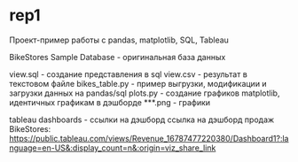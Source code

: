 # rep1

Проект-пример работы с pandas, matplotlib, SQL, Tableau

BikeStores Sample Database - оригинальная база данных

view.sql - создание представления в sql
view.csv - результат в текстовом файле
bikes_table.py -  пример выгрузки, модификации и загрузки данных на pandas/sql
plots.py - создание графиков matplotlib, идентичных графикам в дэшборде
***.png - графики

tableau dashboards - ссылки на дэшборд
ссылка на дэшборд продаж BikeStores: https://public.tableau.com/views/Revenue_16787477220380/Dashboard1?:language=en-US&:display_count=n&:origin=viz_share_link

